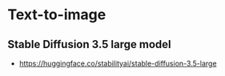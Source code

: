 # Text-to-image
## **Stable Diffusion 3.5 large model**
- https://huggingface.co/stabilityai/stable-diffusion-3.5-large
